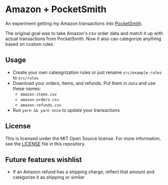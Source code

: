 # Amazon + PocketSmith

An experiment getting my Amazon transactions into [PocketSmith](http://pocketsmith.com).

The original goal was to take Amazon's csv order data and match it up with actual transactions from PocketSmith. Now it also can categorize anything based on custom rules.

## Usage

- Create your own cateogrization rules or just rename `src/example-rules` to `src/rules`
- Download your orders, items, and refunds. Put them in `data` and use these names:
  - `amazon-items.csv`
  - `amazon-orders.csv`
  - `amazon-refunds.csv`
- Run `yarn && yarn once` to update your transactions

## License

This is licensed under the MIT Open Source license.
For more information, see the [LICENSE](LICENSE) file in this repository.

## Future features wishlist

- If an Amazon refund has a shipping charge, reflect that amount and categorize it as shipping or similar

